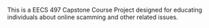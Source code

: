 This is a EECS 497 Capstone Course Project designed for educating individuals about online scamming and other related issues. 
